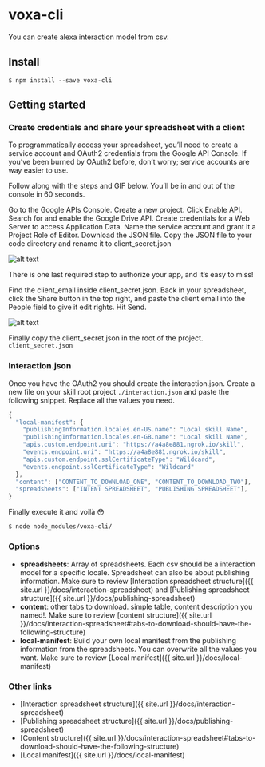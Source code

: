 # voxa-cli

You can create alexa interaction model from csv.

## Install

```
$ npm install --save voxa-cli
```

## Getting started

### Create credentials and share your spreadsheet with a client

To programmatically access your spreadsheet, you’ll need to create a service account and OAuth2 credentials from the Google API Console. If you’ve been burned by OAuth2 before, don’t worry; service accounts are way easier to use.

Follow along with the steps and GIF below. You’ll be in and out of the console in 60 seconds.

Go to the Google APIs Console.
Create a new project.
Click Enable API. Search for and enable the Google Drive API.
Create credentials for a Web Server to access Application Data.
Name the service account and grant it a Project Role of Editor.
Download the JSON file.
Copy the JSON file to your code directory and rename it to client_secret.json

![alt text](https://www.twilio.com/blog/wp-content/uploads/2017/03/z5P3Wgwb468knWrP27VvpiWAAfZGuOu3gbxUrmi4RYQ2UmZr3wbDM1qTDEasNgsZYAhkDRQryo2vJ3LpvYekSbqntIG_YhO1RiIpVFmGrBwzDwASc8UTnGruTmnZTVZgAkGxPRgQ.png)

There is one last required step to authorize your app, and it’s easy to miss!

Find the client_email inside client_secret.json. Back in your spreadsheet, click the Share button in the top right, and paste the client email into the People field to give it edit rights. Hit Send.

![alt text](https://www.twilio.com/blog/wp-content/uploads/2017/03/2pzVvPzuNHokBSR2KXoPB9XC15xBF-qBCRJJq0Ut987IkqDVeL3sNdqY2oQj-1V1-2X-SdU33jAuwQ88_XxH703HFpoe7slpVUIniinIqbpz2zD6U2pd77C1iXT0Kzd4qFWb9pI0.png)

Finally copy the client_secret.json in the root of the project. `client_secret.json`

### Interaction.json

Once you have the OAuth2 you should create the interaction.json.
Create a new file on your skill root project `./interaction.json` and paste the following snippet. Replace all the values you need.

```js
{
  "local-manifest": {
    "publishingInformation.locales.en-US.name": "Local skill Name",
    "publishingInformation.locales.en-GB.name": "Local skill Name",
    "apis.custom.endpoint.uri": "https://a4a8e881.ngrok.io/skill",
    "events.endpoint.uri": "https://a4a8e881.ngrok.io/skill",
    "apis.custom.endpoint.sslCertificateType": "Wildcard",
    "events.endpoint.sslCertificateType": "Wildcard"
  },
  "content": ["CONTENT_TO_DOWNLOAD_ONE", "CONTENT_TO_DOWNLOAD_TWO"],
  "spreadsheets": ["INTENT SPREADSHEET", "PUBLISHING SPREADSHEET"],
}
```

Finally execute it and voilà :flushed:

```
$ node node_modules/voxa-cli/
```

### Options

* **spreadsheets**: Array of spreadsheets. Each csv should be a interaction model for a specific locale. Spreadsheet can also be about publishing information. Make sure to review [Interaction spreadsheet structure]({{ site.url }}/docs/interaction-spreadsheet) and [Publishing spreadsheet structure]({{ site.url }}/docs/publishing-spreadsheet)
* **content**: other tabs to download. simple table, content description you named!. Make sure to review [content structure]({{ site.url }}/docs/interaction-spreadsheet#tabs-to-download-should-have-the-following-structure)
* **local-manifest**: Build your own local manifest from the publishing information from the spreadsheets. You can overwrite all the values you want. Make sure to review [Local manifest]({{ site.url }}/docs/local-manifest)


### Other links
 * [Interaction spreadsheet structure]({{ site.url }}/docs/interaction-spreadsheet)
 * [Publishing spreadsheet structure]({{ site.url }}/docs/publishing-spreadsheet)
 * [Content structure]({{ site.url }}/docs/interaction-spreadsheet#tabs-to-download-should-have-the-following-structure)
 * [Local manifest]({{ site.url }}/docs/local-manifest)
